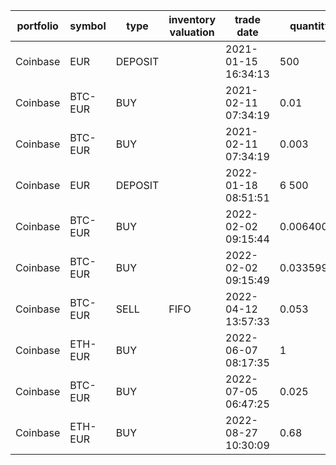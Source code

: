 |portfolio|symbol |type   |inventory valuation|trade date         |quantity      |price    |fee           |currency|order id     |trade id|transfer id  |
|---------|-------|-------|-------------------|-------------------|--------------|---------|--------------|--------|-------------|--------|-------------|
|Coinbase |EUR    |DEPOSIT|                   |2021-01-15 16:34:13|  500         |     1   |              |EUR     |             |        |45dea8b3-f234|
|Coinbase |BTC-EUR|BUY    |                   |2021-02-11 07:34:19|    0.01      |36 933   |0.73866       |EUR     |83bb62a9-c8a5|19094504|             |
|Coinbase |BTC-EUR|BUY    |                   |2021-02-11 07:34:19|    0.003     |36 933   |0.221598      |EUR     |84345a9a-6ba5|34594533|             |
|Coinbase |EUR    |DEPOSIT|                   |2022-01-18 08:51:51|6 500         |     1   |              |EUR     |             |        |60dea8b3-b796|
|Coinbase |BTC-EUR|BUY    |                   |2022-02-02 09:15:44|    0.00640035|34 065.92|0.436067622144|EUR     |83b232a9-c8a5|190945f4|             |
|Coinbase |BTC-EUR|BUY    |                   |2022-02-02 09:15:49|    0.03359965|34 065.92|2.289205977856|EUR     |b0cd4543-0842|19067657|             |
|Coinbase |BTC-EUR|SELL   |FIFO               |2022-04-12 13:57:33|    0.053     |37 178.52|3.94092312    |EUR     |06e93b40-f824|11160462|             |
|Coinbase |ETH-EUR|BUY    |                   |2022-06-07 08:17:35|    1         | 1 645.07|3.29014       |EUR     |ca200a35-e23d|11653001|             |
|Coinbase |BTC-EUR|BUY    |                   |2022-07-05 06:47:25|    0.025     |19 370.35|0.9685175     |EUR     |61787b51-d425|11355386|             |
|Coinbase |ETH-EUR|BUY    |                   |2022-08-27 10:30:09|    0.68      | 1 515.51|2.0610936     |EUR     |f8e65f80-30fc|14575489|             |
